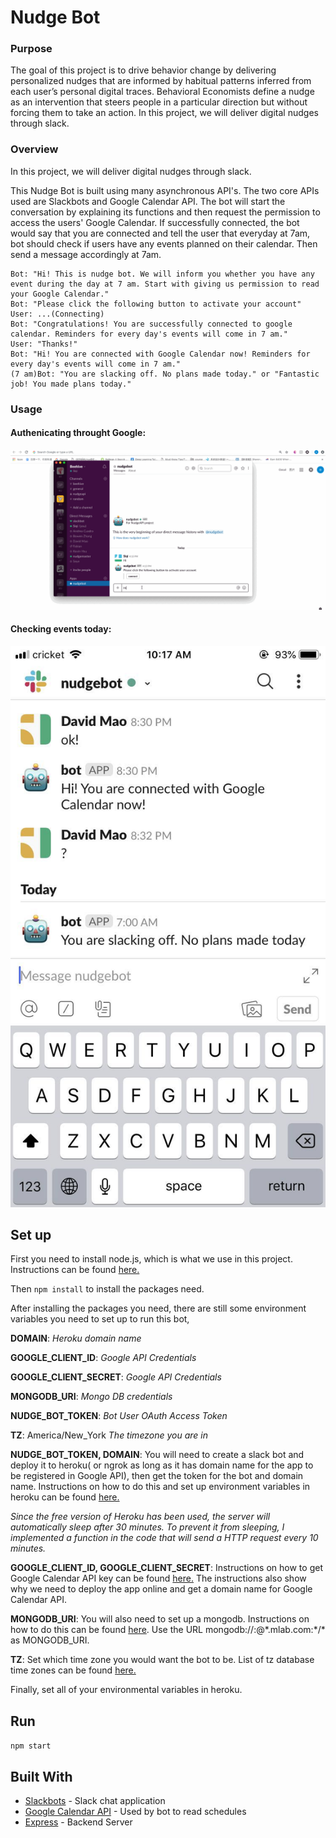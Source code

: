 # Nudge Bot

### Purpose

The goal of this project is to drive behavior change by delivering personalized nudges that are informed by habitual patterns inferred from each user’s personal digital traces. Behavioral Economists define a nudge as an intervention that steers people in a particular direction but without forcing them to take an action. In this project, we will deliver digital nudges through slack.

### Overview

In this project, we will deliver digital nudges through slack.

This Nudge Bot is built using many asynchronous API's. The two core APIs used are Slackbots and Google Calendar API. The bot will start the conversation by explaining its functions and then request the permission to access the users' Google Calendar. If successfully connected, the bot would say that you are connected and tell the user that everyday at 7am, bot should check if users have any events planned on their calendar. Then send a message accordingly at 7am.


```Example:  
Bot: "Hi! This is nudge bot. We will inform you whether you have any event during the day at 7 am. Start with giving us permission to read your Google Calendar."
Bot: "Please click the following button to activate your account"
User: ...(Connecting)
Bot: "Congratulations! You are successfully connected to google calendar. Reminders for every day's events will come in 7 am."
User: "Thanks!"
Bot: "Hi! You are connected with Google Calendar now! Reminders for every day's events will come in 7 am."
(7 am)Bot: "You are slacking off. No plans made today." or "Fantastic job! You made plans today."
```

### Usage

#### Authenicating throught Google:
![](./resources/authen.gif)

#### Checking events today:
![](./resources/7am.jpeg)

## Set up

First you need to install node.js, which is what we use in this project. Instructions can be found [here.](https://medium.com/@js_tut/installing-node-js-on-pc-mac-and-linux-getting-started-with-react-from-scratch-ea24653e0ab4)

Then `npm install` to install the packages need.

After installing the packages you need, there are still some environment variables you need to set up to run this bot,

**DOMAIN**: *Heroku domain name*

**GOOGLE_CLIENT_ID**: *Google API Credentials*

**GOOGLE_CLIENT_SECRET**: *Google API Credentials*

**MONGODB_URI**: *Mongo DB credentials*

**NUDGE_BOT_TOKEN**: *Bot User OAuth Access Token*

**TZ**: America/New_York *The timezone you are in*

**NUDGE_BOT_TOKEN, DOMAIN**: You will need to create a slack bot and deploy it to heroku( or ngrok as long as it has domain name for the app to be registered in Google API), then get the token for the bot and domain name. Instructions on how to do this and set up environment variables in heroku can be found [here.](https://medium.com/@alexstroulger/how-to-build-a-slackbot-600635b12a38)

*Since the free version of Heroku has been used, the server will automatically sleep after 30 minutes. To prevent it from sleeping, I implemented a function in the code that will send a HTTP request every 10 minutes.*

**GOOGLE_CLIENT_ID, GOOGLE_CLIENT_SECRET**: Instructions on how to get Google Calendar API key can be found [here.](https://medium.com/@karanbhomia/integrating-google-calendar-api-to-web-app-using-serverless-node-js-functions-part-1-of-2-8a176595110b) The instructions also show why we need to deploy the app online and get a domain name for Google Calendar API.

**MONGODB_URI**: You will also need to set up a mongodb. Instructions on how to do this can be found [here](http://fredrik.anderzon.se/2017/01/17/setting-up-a-free-mongodb-database-on-mlab-and-connecting-to-it-with-node-js/). Use the URL mongodb://<dbuser>:<dbpassword>@\*.mlab.com:\*/\* as MONGODB_URI.

**TZ**: Set which time zone you would want the bot to be. List of tz database time zones can be found [here.](https://en.wikipedia.org/wiki/List_of_tz_database_time_zones)

Finally, set all of your environmental variables in heroku.

## Run

`npm start`

## Built With

* [Slackbots](https://www.npmjs.com/package/slackbots/) - Slack chat application
* [Google Calendar API](https://developers.google.com/calendar/) - Used by bot to read schedules
* [Express](https://expressjs.com/) - Backend Server

